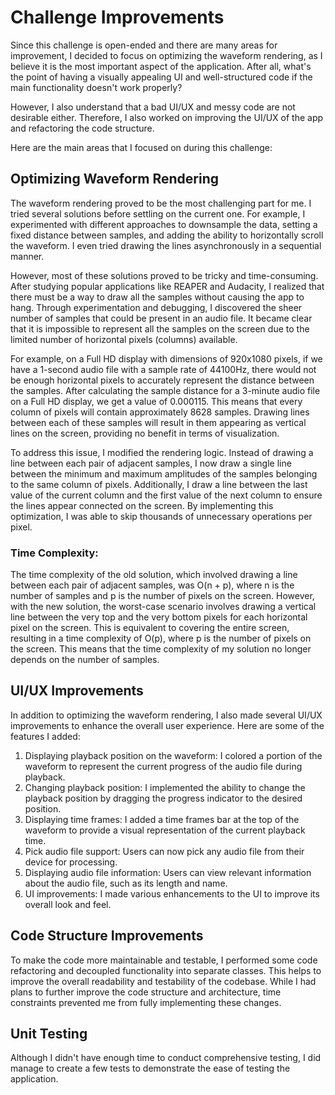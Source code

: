 # Challenge Improvements

Since this challenge is open-ended and there are many areas for improvement, I decided to focus on optimizing the waveform rendering, as I believe it is the most important aspect of the application. After all, what's the point of having a visually appealing UI and well-structured code if the main functionality doesn't work properly?

However, I also understand that a bad UI/UX and messy code are not desirable either. Therefore, I also worked on improving the UI/UX of the app and refactoring the code structure.

Here are the main areas that I focused on during this challenge:

## Optimizing Waveform Rendering

The waveform rendering proved to be the most challenging part for me. I tried several solutions before settling on the current one. For example, I experimented with different approaches to downsample the data, setting a fixed distance between samples, and adding the ability to horizontally scroll the waveform. I even tried drawing the lines asynchronously in a sequential manner.

However, most of these solutions proved to be tricky and time-consuming. After studying popular applications like REAPER and Audacity, I realized that there must be a way to draw all the samples without causing the app to hang. Through experimentation and debugging, I discovered the sheer number of samples that could be present in an audio file. It became clear that it is impossible to represent all the samples on the screen due to the limited number of horizontal pixels (columns) available.

For example, on a Full HD display with dimensions of 920x1080 pixels, if we have a 1-second audio file with a sample rate of 44100Hz, there would not be enough horizontal pixels to accurately represent the distance between the samples. After calculating the sample distance for a 3-minute audio file on a Full HD display, we get a value of 0.000115. This means that every column of pixels will contain approximately 8628 samples. Drawing lines between each of these samples will result in them appearing as vertical lines on the screen, providing no benefit in terms of visualization.

To address this issue, I modified the rendering logic. Instead of drawing a line between each pair of adjacent samples, I now draw a single line between the minimum and maximum amplitudes of the samples belonging to the same column of pixels. Additionally, I draw a line between the last value of the current column and the first value of the next column to ensure the lines appear connected on the screen. By implementing this optimization, I was able to skip thousands of unnecessary operations per pixel.

### Time Complexity:

The time complexity of the old solution, which involved drawing a line between each pair of adjacent samples, was O(n + p), where n is the number of samples and p is the number of pixels on the screen.
However, with the new solution, the worst-case scenario involves drawing a vertical line between the very top and the very bottom pixels for each horizontal pixel on the screen. This is equivalent to covering the entire screen, resulting in a time complexity of O(p), where p is the number of pixels on the screen. This means that the time complexity of my solution no longer depends on the number of samples.

## UI/UX Improvements

In addition to optimizing the waveform rendering, I also made several UI/UX improvements to enhance the overall user experience. Here are some of the features I added:

1. Displaying playback position on the waveform: I colored a portion of the waveform to represent the current progress of the audio file during playback.
2. Changing playback position: I implemented the ability to change the playback position by dragging the progress indicator to the desired position.
3. Displaying time frames: I added a time frames bar at the top of the waveform to provide a visual representation of the current playback time.
4. Pick audio file support: Users can now pick any audio file from their device for processing.
5. Displaying audio file information: Users can view relevant information about the audio file, such as its length and name.
6. UI improvements: I made various enhancements to the UI to improve its overall look and feel.

## Code Structure Improvements

To make the code more maintainable and testable, I performed some code refactoring and decoupled functionality into separate classes. This helps to improve the overall readability and testability of the codebase. While I had plans to further improve the code structure and architecture, time constraints prevented me from fully implementing these changes.

## Unit Testing

Although I didn't have enough time to conduct comprehensive testing, I did manage to create a few tests to demonstrate the ease of testing the application.